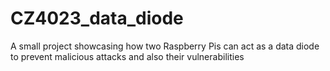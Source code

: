 # CZ4023_data_diode
A small project showcasing how two Raspberry Pis can act as a data diode to prevent malicious attacks and also their vulnerabilities

